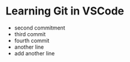 # Learning Git in VSCode

- second commitment
- third commit
- fourth commit
- another line
- add another line